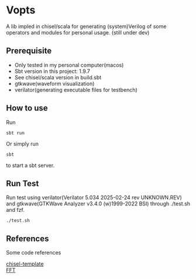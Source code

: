 # Vopts
A lib impled in chisel/scala for generating (system)Verilog of some operators and modules for personal usage. (still under dev) <br>

## Prerequisite

- Only tested in my personal computer(macos)
- Sbt version in this project: 1.9.7
- See chisel/scala version in build.sbt
- gtkwave(waveform visualization)
- verilator(generating executable files for testbench)

## How to use
Run
```
sbt run 
```
Or simply run 
```
sbt 
```
to start a sbt server.

## Run Test
Run test using verilator(Verilator 5.034 2025-02-24 rev UNKNOWN.REV) and gtkwave(GTKWave Analyzer v3.4.0 (w)1999-2022 BSI) through ./test.sh and fzf. 
```
./test.sh
```

## References
Some code references 

[chisel-template](https://github.com/chipsalliance/chisel-template.git) <br>
[FFT](https://github.com/IA-C-Lab-Fudan/Chisel-FFT-generator.git)

